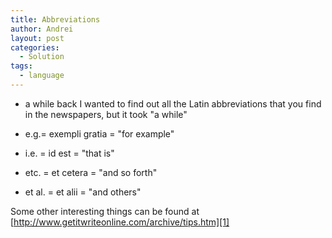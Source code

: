 ```yaml
---
title: Abbreviations
author: Andrei
layout: post
categories:
  - Solution
tags:
  - language
---
```

* a while back I wanted to find out all the Latin abbreviations that you find in the newspapers, but it took "a while"

*   e.g.= exempli gratia = "for example"
*   i.e. = id est = "that is"
*   etc. = et cetera = "and so forth"
*   et al. = et alii = "and others"

Some other interesting things can be found at [http://www.getitwriteonline.com/archive/tips.htm][1]

 [1]: http://www.getitwriteonline.com/archive/tips.htm "http://www.getitwriteonline.com/archive/tips.htm"